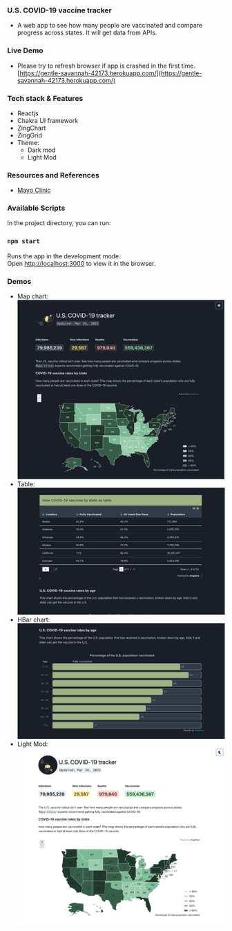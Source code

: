 ### U.S. COVID-19 vaccine tracker 
- A web app to see how many people are vaccinated and compare progress across states. It will get data from APIs.
### Live Demo
- Please try to refresh browser if app is crashed in the first time.\
[https://gentle-savannah-42173.herokuapp.com/](https://gentle-savannah-42173.herokuapp.com/)
### Tech stack & Features
- Reactjs
- Chakra UI framework
- ZingChart
- ZingGrid
- Theme:
  - Dark mod
  - Light Mod

### Resources and References
- [Mayo Clinic](https://www.mayoclinic.org/coronavirus-covid-19/vaccine-tracker)

### Available Scripts

In the project directory, you can run:

### `npm start`

Runs the app in the development mode.<br />
Open [http://localhost:3000](http://localhost:3000) to view it in the browser.

### Demos
- Map chart:\
![alt text](https://github.com/breezyltv/pint-demo/blob/master/demos/ss0.png?raw=true)
- Table:\
![alt text](https://github.com/breezyltv/pint-demo/blob/master/demos/ss1.png?raw=true)
- HBar chart:\
![alt text](https://github.com/breezyltv/pint-demo/blob/master/demos/ss2.png?raw=true)
- Light Mod:\
![alt text](https://github.com/breezyltv/pint-demo/blob/master/demos/ss3.png?raw=true)
